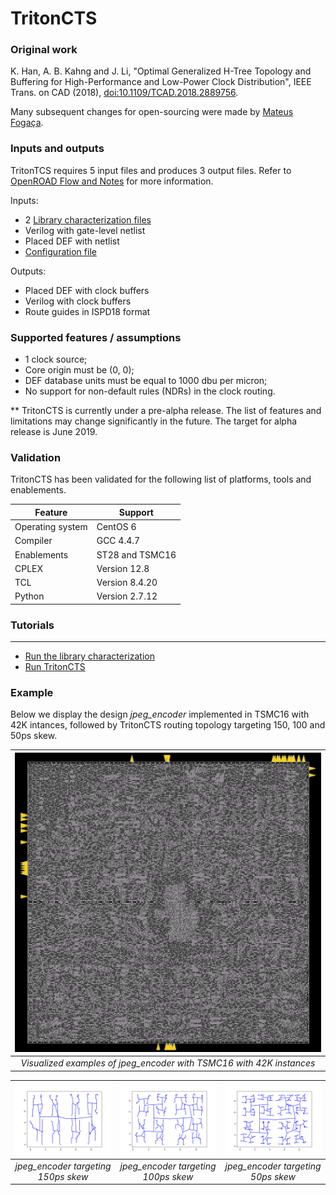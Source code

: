 # TritonCTS 

### Original work
K. Han, A. B. Kahng and J. Li, "Optimal Generalized H-Tree Topology and Buffering for High-Performance and Low-Power Clock Distribution", IEEE Trans. on CAD (2018), [doi:10.1109/TCAD.2018.2889756](https://doi.org/10.1109/TCAD.2018.2889756).

Many subsequent changes for open-sourcing were made by [Mateus Fogaça](https://github.com/mpfogaca).

### Inputs and outputs
TritonTCS requires 5 input files and produces 3 output files. Refer to [OpenROAD Flow and Notes](https://theopenroadproject.org/wp-content/uploads/2018/12/OpenROAD_Flow_and_Notes_Nov2018-v1p0-1.pdf) for more information.

Inputs:
- 2 [Library characterization files](doc/Technology_characterization.md)
- Verilog with gate-level netlist
- Placed DEF with netlist
- [Configuration file](doc/Run_TritonCTS.md#example-of-a-config-file)

Outputs:
- Placed DEF with clock buffers
- Verilog with clock buffers
- Route guides in ISPD18 format

### Supported features / assumptions
- 1 clock source;
- Core origin must be (0, 0);
- DEF database units must be equal to 1000 dbu per micron;
- No support for non-default rules (NDRs) in the clock routing.

** TritonCTS is currently under a pre-alpha release. The list of features and limitations may change significantly in the future. The target for alpha release is June 2019.

### Validation
TritonCTS has been validated for the following list of platforms, tools and enablements.

| Feature | Support |
|---|---|
| Operating system | CentOS 6 |
| Compiler  | GCC 4.4.7 |
| Enablements | ST28 and TSMC16 |
| CPLEX | Version 12.8 |
| TCL | Version 8.4.20 |
| Python | Version 2.7.12 |

### Tutorials
---
- [Run the library characterization](doc/Technology_characterization.md)
- [Run TritonCTS](doc/Run_TritonCTS.md)

### Example

Below we display the design _jpeg_encoder_ implemented in TSMC16 with 42K intances, followed by TritonCTS routing topology targeting 150, 100 and 50ps skew.

| <img src="doc/jpeg.png" width=550px> |
|:--:|
| *Visualized examples of jpeg_encoder with TSMC16 with 42K instances* |

| <img src="doc/150ps.png" width=250px> | <img src="doc/100ps.png" width=250px> | <img src="doc/50ps.png" width=250px> | 
|:--:|:--:|:--:| 
| *jpeg_encoder targeting 150ps skew* | *jpeg_encoder targeting 100ps skew* | *jpeg_encoder targeting 50ps skew* |
